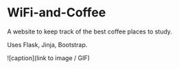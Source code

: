 # WiFi-and-Coffee
A website to keep track of the best coffee places to study. 

Uses Flask, Jinja, Bootstrap. 

![caption](link to image / GIF)
